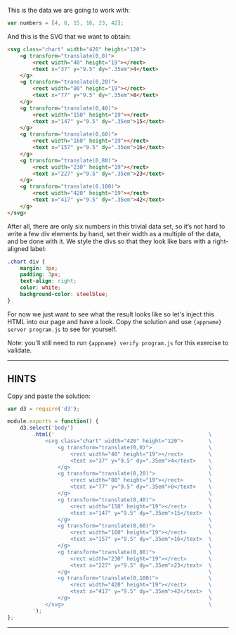This is the data we are going to work with:

```js
var numbers = [4, 8, 15, 16, 23, 42];
```

And this is the SVG that we want to obtain:

```html
<svg class="chart" width="420" height="120">
    <g transform="translate(0,0)">
        <rect width="40" height="19"></rect>
        <text x="37" y="9.5" dy=".35em">4</text>
    </g>
    <g transform="translate(0,20)">
        <rect width="80" height="19"></rect>
        <text x="77" y="9.5" dy=".35em">8</text>
    </g>
    <g transform="translate(0,40)">
        <rect width="150" height="19"></rect>
        <text x="147" y="9.5" dy=".35em">15</text>
    </g>
    <g transform="translate(0,60)">
        <rect width="160" height="19"></rect>
        <text x="157" y="9.5" dy=".35em">16</text>
    </g>
    <g transform="translate(0,80)">
        <rect width="230" height="19"></rect>
        <text x="227" y="9.5" dy=".35em">23</text>
    </g>
    <g transform="translate(0,100)">
        <rect width="420" height="19"></rect>
        <text x="417" y="9.5" dy=".35em">42</text>
    </g>
</svg>
```

After all, there are only six numbers in this trivial data set, so it’s not hard to write a few div elements by hand, set their width as a multiple of the data, and be done with it. We style the divs so that they look like bars with a right-aligned label:

```css
.chart div {
    margin: 3px;
    padding: 3px;
    text-align: right;
    color: white;
    background-color: steelblue;
}
```

For now we just want to see what the result looks like so let's inject this HTML into our page and have a look. Copy the solution and use `{appname} server program.js` to see for yourself.

Note: you'll still need to run `{appname} verify program.js` for this exercise to validate.

----------------------------------------------------------------------

## HINTS

Copy and paste the solution:

```js
var d3 = require('d3');

module.exports = function() {
    d3.select('body')
        .html('                                                 \
            <svg class="chart" width="420" height="120">        \
                <g transform="translate(0,0)">                  \
                    <rect width="40" height="19"></rect>        \
                    <text x="37" y="9.5" dy=".35em">4</text>    \
                </g>                                            \
                <g transform="translate(0,20)">                 \
                    <rect width="80" height="19"></rect>        \
                    <text x="77" y="9.5" dy=".35em">8</text>    \
                </g>                                            \
                <g transform="translate(0,40)">                 \
                    <rect width="150" height="19"></rect>       \
                    <text x="147" y="9.5" dy=".35em">15</text>  \
                </g>                                            \
                <g transform="translate(0,60)">                 \
                    <rect width="160" height="19"></rect>       \
                    <text x="157" y="9.5" dy=".35em">16</text>  \
                </g>                                            \
                <g transform="translate(0,80)">                 \
                    <rect width="230" height="19"></rect>       \
                    <text x="227" y="9.5" dy=".35em">23</text>  \
                </g>                                            \
                <g transform="translate(0,100)">                \
                    <rect width="420" height="19"></rect>       \
                    <text x="417" y="9.5" dy=".35em">42</text>  \
                </g>                                            \
            </svg>                                              \
        ');
};
```

----------------------------------------------------------------------
